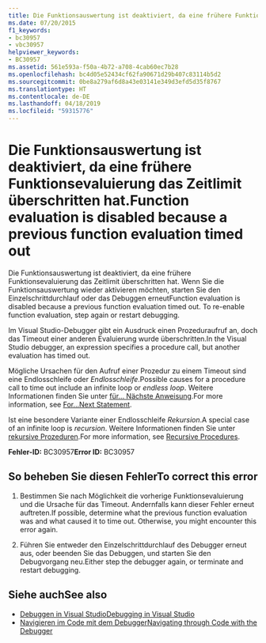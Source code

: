 ```yaml
---
title: Die Funktionsauswertung ist deaktiviert, da eine frühere Funktionsevaluierung das Zeitlimit überschritten hat.
ms.date: 07/20/2015
f1_keywords:
- bc30957
- vbc30957
helpviewer_keywords:
- BC30957
ms.assetid: 561e593a-f50a-4b72-a708-4cab60ec7b28
ms.openlocfilehash: bc4d05e52434cf62fa90671d29b407c83114b5d2
ms.sourcegitcommit: 0be8a279af6d8a43e03141e349d3efd5d35f8767
ms.translationtype: HT
ms.contentlocale: de-DE
ms.lasthandoff: 04/18/2019
ms.locfileid: "59315776"
---
```

# <a name="function-evaluation-is-disabled-because-a-previous-function-evaluation-timed-out"></a><span data-ttu-id="bfb30-102">Die Funktionsauswertung ist deaktiviert, da eine frühere Funktionsevaluierung das Zeitlimit überschritten hat.</span><span class="sxs-lookup"><span data-stu-id="bfb30-102">Function evaluation is disabled because a previous function evaluation timed out</span></span>
<span data-ttu-id="bfb30-103">Die Funktionsauswertung ist deaktiviert, da eine frühere Funktionsevaluierung das Zeitlimit überschritten hat. Wenn Sie die Funktionsauswertung wieder aktivieren möchten, starten Sie den Einzelschrittdurchlauf oder das Debuggen erneut</span><span class="sxs-lookup"><span data-stu-id="bfb30-103">Function evaluation is disabled because a previous function evaluation timed out. To re-enable function evaluation, step again or restart debugging.</span></span>  
  
 <span data-ttu-id="bfb30-104">Im Visual Studio-Debugger gibt ein Ausdruck einen Prozeduraufruf an, doch das Timeout einer anderen Evaluierung wurde überschritten.</span><span class="sxs-lookup"><span data-stu-id="bfb30-104">In the Visual Studio debugger, an expression specifies a procedure call, but another evaluation has timed out.</span></span>  
  
 <span data-ttu-id="bfb30-105">Mögliche Ursachen für den Aufruf einer Prozedur zu einem Timeout sind eine Endlosschleife oder *Endlosschleife*.</span><span class="sxs-lookup"><span data-stu-id="bfb30-105">Possible causes for a procedure call to time out include an infinite loop or *endless loop*.</span></span> <span data-ttu-id="bfb30-106">Weitere Informationen finden Sie unter [für... Nächste Anweisung](../../../visual-basic/language-reference/statements/for-next-statement.md).</span><span class="sxs-lookup"><span data-stu-id="bfb30-106">For more information, see [For...Next Statement](../../../visual-basic/language-reference/statements/for-next-statement.md).</span></span>  
  
 <span data-ttu-id="bfb30-107">Ist eine besondere Variante einer Endlosschleife *Rekursion*.</span><span class="sxs-lookup"><span data-stu-id="bfb30-107">A special case of an infinite loop is *recursion*.</span></span> <span data-ttu-id="bfb30-108">Weitere Informationen finden Sie unter [rekursive Prozeduren](../../../visual-basic/programming-guide/language-features/procedures/recursive-procedures.md).</span><span class="sxs-lookup"><span data-stu-id="bfb30-108">For more information, see [Recursive Procedures](../../../visual-basic/programming-guide/language-features/procedures/recursive-procedures.md).</span></span>  
  
 <span data-ttu-id="bfb30-109">**Fehler-ID:** BC30957</span><span class="sxs-lookup"><span data-stu-id="bfb30-109">**Error ID:** BC30957</span></span>  
  
## <a name="to-correct-this-error"></a><span data-ttu-id="bfb30-110">So beheben Sie diesen Fehler</span><span class="sxs-lookup"><span data-stu-id="bfb30-110">To correct this error</span></span>  
  
1. <span data-ttu-id="bfb30-111">Bestimmen Sie nach Möglichkeit die vorherige Funktionsevaluierung und die Ursache für das Timeout. Andernfalls kann dieser Fehler erneut auftreten.</span><span class="sxs-lookup"><span data-stu-id="bfb30-111">If possible, determine what the previous function evaluation was and what caused it to time out. Otherwise, you might encounter this error again.</span></span>  
  
2. <span data-ttu-id="bfb30-112">Führen Sie entweder den Einzelschrittdurchlauf des Debugger erneut aus, oder beenden Sie das Debuggen, und starten Sie den Debugvorgang neu.</span><span class="sxs-lookup"><span data-stu-id="bfb30-112">Either step the debugger again, or terminate and restart debugging.</span></span>  
  
## <a name="see-also"></a><span data-ttu-id="bfb30-113">Siehe auch</span><span class="sxs-lookup"><span data-stu-id="bfb30-113">See also</span></span>

- [<span data-ttu-id="bfb30-114">Debuggen in Visual Studio</span><span class="sxs-lookup"><span data-stu-id="bfb30-114">Debugging in Visual Studio</span></span>](/visualstudio/debugger/debugging-in-visual-studio)
- [<span data-ttu-id="bfb30-115">Navigieren im Code mit dem Debugger</span><span class="sxs-lookup"><span data-stu-id="bfb30-115">Navigating through Code with the Debugger</span></span>](/visualstudio/debugger/navigating-through-code-with-the-debugger)
